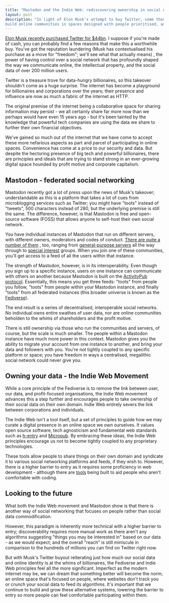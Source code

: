 ```yaml
---
title: "Mastodon and the Indie Web: rediscovering ownership in social networks"
layout: post
description: "In light of Elon Musk's attempt to buy Twitter, some thoughts on what is out there to
build online communities in spaces designed with people prioritised, and ungoverned by billionaires and corporations."
---
```


[Elon Musk recently purchased Twitter for $44bn](https://www.theguardian.com/technology/2022/apr/25/twitter-elon-musk-buy-takeover-deal-tesla). I suppose if you're made of cash, you can probably find a few reasons that make this a worthwhile buy. You've got the
reputation laundering (Musk has contextualised his purchase as a move for "freedom"; we'll see what that actually means)
, the power of having control over a social network that has profoundly shaped the way we communicate online, the
intellectual property, and the social data of over 200 million users.

Twitter is a treasure trove for data-hungry billionaires, so this takeover shouldn't come as a huge surprise. The
internet has become a playground for billionaires and corporations over the years; their presence and influence are now
as much a fabric of the internet as HTTP.

The original premise of the internet being a collaborative space for sharing information may persist - we all certainly
share far more now than we perhaps would have even 15 years ago - but it's been tainted by the knowledge that powerful
tech companies are using the data we share to further their own financial objectives.

We've gained so much out of the internet that we have come to accept these more nefarious aspects as part and parcel of
participating in online spaces. Convenience has come at a price to our security and data. But despite the hectoring
presence of big tech and powerful billionaires, there are principles and ideals that are trying to stand strong in an
ever-growing digital space hounded by profit motive and corporate capitalism.

## Mastodon - federated social networking

Mastodon recently got a lot of press upon the news of Musk's takeover; understandable as this is a platform that takes a
lot of cues from microblogging services such as Twitter; you might have "toots" instead of "tweets", 500 characters
instead of 280, but the underlying premise is still the same. The difference, however, is that Mastodon is free and
open-source software (FOSS) that allows anyone to self-host their own social network.

You have individual instances of Mastodon that run on different servers, with different owners, moderators and codes of
conduct. [There are quite a number of them](https://github.com/McKael/mastodon-documentation/blob/master/Using-Mastodon/List-of-Mastodon-instances.md)
, too, ranging from [general-purpose servers](https://mastodon.social/) all the way through
to [special interest](https://kith.kitchen/about) groups. When you join one of these communities, you'll get access to a
feed of all the users within that instance.

The strength of Mastodon, however, is in its interoperability. Even though you sign up to a specific instance, users on
one instance can communicate with others on another because Mastodon is built on
the [ActivityPub protocol](https://activitypub.rocks/). Essentially, this means you get three feeds: "toots" from people
you follow, "toots" from people within your Mastodon instance, and finally "toots" from all federated instances (this
broader universe is known as the [Fediverse](https://en.wikipedia.org/wiki/Fediverse)).

The end result is a series of decentralised, interoperable social networks. No individual owns entire swathes of user
data, nor are online communities beholden to the whims of shareholders and the profit motive.

There is still ownership via those who run the communities and servers, of course, but the scale is much smaller. The
people within a Mastodon instance have much more power in this context. Mastodon gives you the ability to migrate your
account from one instance to another, and bring your data and followers with you. You're not tightly coupled to any
specific platform or space; you have freedom in ways a centralised, megalithic social network could never give you.

## Owning your data - the Indie Web Movement

While a core principle of the Fediverse is to remove the link between user, our data, and profit-focused organisations,
the Indie Web movement advances this a step further and encourages people to take ownership of their social data on
their own domain. Indie Web entirely severs the link between corporations and individuals.

The Indie Web isn't a tool itself, but a set of principles to guide how we may curate a digital presence in an online
space we own ourselves. It values open source software, tech agnosticism and fundamental web standards such
as [h-entry](https://microformats.org/wiki/h-entry) and [Micropub](https://micropub.spec.indieweb.org/). By embracing
these ideas, the Indie Web principles encourage us not to become tightly coupled to any proprietary technologies.

These tools allow people to share things on their own domain and syndicate it to various social networking platforms and
feeds, if they wish to. However, there is a higher barrier to entry as it requires some proficiency in web development -
although there are [tools](https://sitejs.org/) being built to aid people who aren't comfortable with coding.

## Looking to the future

What both the Indie Web movement and Mastodon show is that there is another way of social networking that focuses on
people rather than social data commodification.

However, this paradigm is inherently more technical with a higher barrier to entry; discoverability requires more manual
work as there aren't any algorithms suggesting "things you may be interested in" based on our data - as we would expect;
and the overall "reach" is still miniscule in comparison to the hundreds of millions you can find on Twitter right now.

But with Musk's Twitter buyout reiterating just how much our social data and online identity is at the whims of
billionaires, the Fediverse and Indie Web principles feel all the more significant. Imperfect as the modern internet may
be, we can dream that something better will become the norm; an online space that's focused on people, where websites
don't track you or crunch your social data to feed its algorithms. It's important that we continue to build and grow
these alternative systems, lowering the barrier to entry so more people can feel comfortable participating within them.
